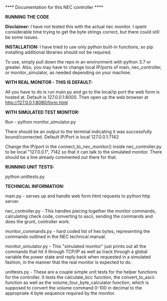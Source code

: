**** Documentation for this NEC controller ****

**RUNNING THE CODE**

**Disclaimer:** I have not tested this with the actual nec monitor. I spent considerable time trying to get the byte strings correct, but there could still be some issues.

**INSTALLATION:**
I have tried to use only python built-in functions, so pip installing additional libraries should not be required.

To use, simply pull down the repo in an environment with python 3.7 or greater. Also, you may have to change local IP/ports of main, nec_controller, or monitor_simulator, as needed depending on your machine.

**WITH REAL MONITOR - THIS IS DEFAULT:** 

All you have to do is run main.py and go to the local/ip port the web form is hosted at. Default is 127.0.0.1:8000. Then open up the web browser at http://127.0.0.1:8080/form.html


**WITH SIMULATED TEST MONITOR:**

Run - python monitor_simulator.py

There should be an output to the terminal indicating it was successfully bound/connected. Default IP/Port is local 127.0.0.1:7142

Change the IP/port in the connect_to_nec_monitor() inside nec_controller.py to be local "127.0.0.1", 7142 so that it can talk to the simulated monitor. There should be a line already commented out there for that.


**RUNNING UNIT TESTS:**

python unittests.py


**TECHNICAL INFORMATION:**

main.py - serves up and handle web form.html requests to python http server.

nec_controller.py - This handles piecing together the monitor commands, calculating check code, converting to ascii, sending the commands and does the grunt, controller work.

monitor_commands.py - hard coded list of hex bytes, representing the commands outlined in the NEC technical manual.

monitor_simulator.py - This "simulated monitor" just prints out all the commands that hit it through TCP/IP as well as track through a global variable the power state and reply back when requested in a simulated fashion, in the manner that the real monitor is expected to do.

unittests.py - These are a couple simple unit tests for the helper functions for the controller. It tests the calculate_bcc function, the convert_to_ascii function as well as the volume_four_byte_calculator function, which is supposed to convert the volume command 0-100 in decimal to the appropriate 4 byte sequence required by the monitor.
